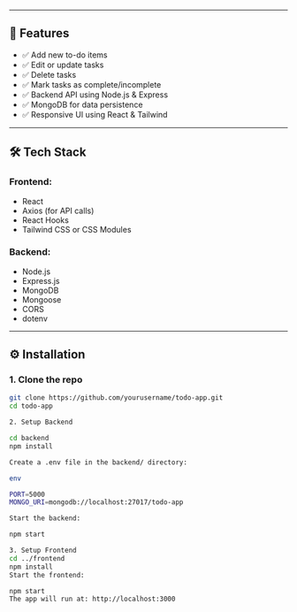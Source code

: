 
---

## 🚀 Features

- ✅ Add new to-do items
- ✅ Edit or update tasks
- ✅ Delete tasks
- ✅ Mark tasks as complete/incomplete
- ✅ Backend API using Node.js & Express
- ✅ MongoDB for data persistence
- ✅ Responsive UI using React & Tailwind 

---

## 🛠️ Tech Stack

### Frontend:
- React
- Axios (for API calls)
- React Hooks
- Tailwind CSS or CSS Modules

### Backend:
- Node.js
- Express.js
- MongoDB
- Mongoose
- CORS
- dotenv

---

## ⚙️ Installation

### 1. Clone the repo

```bash
git clone https://github.com/yourusername/todo-app.git
cd todo-app

2. Setup Backend

cd backend
npm install

Create a .env file in the backend/ directory:

env

PORT=5000
MONGO_URI=mongodb://localhost:27017/todo-app

Start the backend:

npm start

3. Setup Frontend
cd ../frontend
npm install
Start the frontend:

npm start
The app will run at: http://localhost:3000
